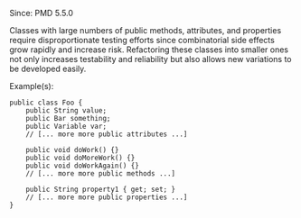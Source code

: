 Since: PMD 5.5.0

Classes with large numbers of public methods, attributes, and properties require disproportionate testing efforts
since combinatorial side effects grow rapidly and increase risk. Refactoring these classes into
smaller ones not only increases testability and reliability but also allows new variations to be
developed easily.

Example(s):
```
public class Foo {
    public String value;
    public Bar something;
    public Variable var;
    // [... more more public attributes ...]

    public void doWork() {}
    public void doMoreWork() {}
    public void doWorkAgain() {}
    // [... more more public methods ...]

    public String property1 { get; set; }
    // [... more more public properties ...]
}
```
